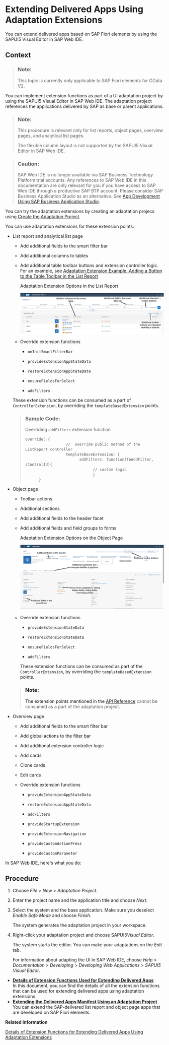 <!-- loio52fc48b479314d0688be24f699778c47 -->

# Extending Delivered Apps Using Adaptation Extensions

You can extend delivered apps based on SAP Fiori elements by using the SAPUI5 Visual Editor in SAP Web IDE.



## Context

> ### Note:  
> This topic is currently only applicable to SAP Fiori elements for OData V2.

You can implement extension functions as part of a UI adaptation project by using the SAPUI5 Visual Editor in SAP Web IDE. The adaptation project references the applications delivered by SAP as base or parent applications.

> ### Note:  
> This procedure is relevant only for list reports, object pages, overview pages, and analytical list pages.
> 
> The flexible column layout is not supported by the SAPUI5 Visual Editor in SAP Web IDE.

> ### Caution:  
> SAP Web IDE is no longer available via SAP Business Technology Platform trial accounts. Any references to SAP Web IDE in this documentation are only relevant for you if you have access to SAP Web IDE through a productive SAP BTP account. Please consider SAP Business Application Studio as an alternative. See [App Development Using SAP Business Application Studio](../03_Get-Started/app-development-using-sap-business-application-studio-6bbad66.md).

You can try the adaptation extensions by creating an adaptation projecs using [Create the Adaptation Project](https://help.sap.com/viewer/DRAFT/bcbb716c051b427cbe8ec7fe8362c9e5/DEV2/en-US/ff97fe714edf42b78a1cbfc2996a0f25.html).

You can use adaptation extensions for these extension points:

-   List report and analytical list page

    -   Add additional fields to the smart filter bar

    -   Add additional columns to tables

    -   Add additional table toolbar buttons and extension controller logic. For an example, see [Adaptation Extension Example: Adding a Button to the Table Toolbar in the List Report](adaptation-extension-example-adding-a-button-to-the-table-toolbar-in-the-list-report-a269671.md)

           
          
        <a name="loio52fc48b479314d0688be24f699778c47__fig_m3h_nzd_wfb"/>Adaptation Extension Options in the List Report

         ![](images/List_Report_Adaptation_extensions_d09b292.png "Adaptation Extension Options in the List Report") 

    -   Override extension functions

        -   `onInitSmartFilterBar`

        -   `provideExtensionAppStateData`

        -   `restoreExtensionAppStateData`

        -   `ensureFieldsForSelect`

        -   `addFilters`



    These extension functions can be consumed as a part of `ControllerExtension`, by overriding the `templateBasedExtension` points.

    > ### Sample Code:  
    > Overriding `addFilters` extension function
    > 
    > ```
    > override: {	
    >                   // 	override public method of the ListReport controller 
    >                   templateBaseExtension: {	
    > 				          addFilters: function(fnAddFilter, sControlId){							
    >                               // custom logic
    >                 				}
    > 		}
    > 
    > ```

-   Object page

    -   Toolbar actions

    -   Additional sections

    -   Add additional fields to the header facet

    -   Add additional fields and field groups to forms

           
          
        <a name="loio52fc48b479314d0688be24f699778c47__fig_ufb_rzd_wfb"/>Adaptation Extension Options on the Object Page

         ![](images/Object_Page_Adaptation_Extensions_07345eb.png "Adaptation Extension Options on the Object Page") 

    -   Override extension functions

        -   `provideExtensionStateData`

        -   `restoreExtensionStateData`

        -   `ensureFieldsForSelect`

        -   `addFilters`


        These extension functions can be consumed as part of the `ControllerExtension`, by overriding the `templateBasedExtension` points.


    > ### Note:  
    > The extension points mentioned in the [API Reference](https://ui5.sap.com/#/api/sap.suite.ui.generic.template.ListReport.controllerFrameworkExtensions%23overview) cannot be consumed as a part of the adaptation project.

-   Overview page

    -   Add additional fields to the smart filter bar

    -   Add global actions to the filter bar

    -   Add additional extension controller logic

    -   Add cards

    -   Clone cards

    -   Edit cards

    -   Override extension functions

        -   `provideExtensionAppStateData`

        -   `restoreExtensionAppStateData`

        -   `addFilters`

        -   `provideStartupExtension`

        -   `provideExtensionNavigation`

        -   `provideCustomActionPress`

        -   `provideCustomParameter`




In SAP Web IDE, here's what you do:



## Procedure

1.  Choose *File* \> *New* \> *Adaptation Project*.

2.  Enter the project name and the application title and choose *Next*.

3.  Select the system and the base application. Make sure you deselect *Enable Safe Mode* and choose *Finish*.

    The system generates the adaptation project in your workspace.

4.  Right-click your adaptation project and choose SAPUI5*Visual Editor*.

    The system starts the editor. You can make your adaptations on the *Edit* tab.

    For information about adapting the UI in SAP Web IDE, choose *Help* \> *Documentation* \> *Developing* \> *Developing Web Applications* \> *SAPUI5 Visual Editor*.


-   **[Details of Extension Functions Used for Extending Delivered Apps](details-of-extension-functions-used-for-extending-delivered-apps-82630e5.md "In this document, you can find the details of all the extension functions that can be used for extending delivered apps using
		adaptation extensions. ")**  
In this document, you can find the details of all the extension functions that can be used for extending delivered apps using adaptation extensions.
-   **[Extending the Delivered Apps Manifest Using an Adaptation Project](extending-the-delivered-apps-manifest-using-an-adaptation-project-a2b24a6.md "You can extend the SAP-delivered list report and object page apps that are developed on SAP Fiori elements.")**  
You can extend the SAP-delivered list report and object page apps that are developed on SAP Fiori elements.

**Related Information**  


[Details of Extension Functions for Extending Delivered Apps Using Adaptation Extensions](details-of-extension-functions-used-for-extending-delivered-apps-82630e5.md "In this document, you can find the details of all the extension functions that can be used for extending delivered apps using adaptation extensions.")

